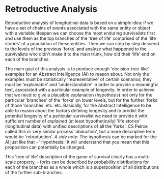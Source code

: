 # Retroductive Analysis
Retroductive analysis of longitudinal data is based on a simple idea:
if we have a set of chains of events associated with the same entity
or object with a variable lifespan we can choose the most enduring survivalists
first and use them as the top branches of the 'tree of life' comprised
of the 'life stories' of a population of these entities. Then we
can step by step descend to the levels of the previous 'forks' and analyze what
happened to the survivalists who didn't make it to the main trunk, how
did their 'life' end on each of the branches.

The main goal of this analysis is to produce enough 'decision-tree-like'
examples for an Abstract Intelligence (AI) to reason about. Not only the
examples must be statistically 'representative' of certain scenarios,
they must be 'explainable' and 'understandable' in order to provide a
meaningful text, associated with a particular example of longevity. In order to
achieve that we need to give a plausible explanation (hypothesis) not
only for the particular 'branches' of the 'forks' on lower levels, but
for the further 'forks' of those 'branches' etc. etc. Basically, 
for the Abstract Intelligence to be able to reason about the factors
defining longevity and to predict the potential longevity of a particular
survivalist we need to provide it with sufficient number of _explained_ (at least hypothetically)
'life stories' (longitudinal data) with unified descriptions of all the 'forks'. CS Peirce called this or very similar process 'abduction', but a more descriptive term would be 'retroduction'.
_A side note:_ The hypothesis can be marked for the AI just like that - 'Hypothesis:'
it will understand that you mean that this proposition can potentially be changed.

This 'tree of life' description of the game of survival clearly has a multi-scale
property, - forks can be described by probability distributions for each
of the branches as a whole which is a superposition of all distributions of
the further sub-branches.
